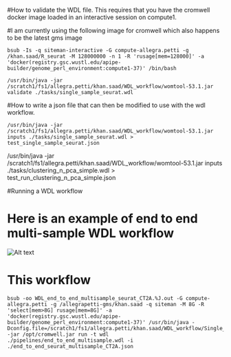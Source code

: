 #How to validate the WDL file. This requires that you have the cromwell docker image loaded in an interactive session on compute1.

#I am currently using the following image for cromwell which also happens to be the latest gms image
```
bsub -Is -q siteman-interactive -G compute-allegra.petti -g /khan.saad/R_seurat -M 128000000 -n 1 -R 'rusage[mem=128000]' -a 'docker(registry.gsc.wustl.edu/apipe-builder/genome_perl_environment:compute1-37)' /bin/bash
```

```
/usr/bin/java -jar /scratch1/fs1/allegra.petti/khan.saad/WDL_workflow/womtool-53.1.jar validate ./tasks/single_sample_seurat.wdl
```

#How to write a json file that can then be modified to use with the wdl workflow. 

```/usr/bin/java -jar /scratch1/fs1/allegra.petti/khan.saad/WDL_workflow/womtool-53.1.jar inputs ./tasks/single_sample_seurat.wdl > test_single_sample_seurat.json```


/usr/bin/java -jar /scratch1/fs1/allegra.petti/khan.saad/WDL_workflow/womtool-53.1.jar inputs ./tasks/clustering_n_pca_simple.wdl > test_run_clustering_n_pca_simple.json


#Running a WDL workflow 
# Here is an example of end to end multi-sample WDL workflow
![Alt text](./workflow_images/end_to_end_multisample.png?raw=true "End to End multisample workflow")
# This workflow 

```
bsub -oo WDL_end_to_end_multisample_seurat_CT2A.%J.out -G compute-allegra.petti -g /allegrapetti-gms/khan.saad -q siteman -M 8G -R 'select[mem>8G] rusage[mem=8G]' -a 'docker(registry.gsc.wustl.edu/apipe-builder/genome_perl_environment:compute1-37)' /usr/bin/java -Dconfig.file=/scratch1/fs1/allegra.petti/khan.saad/WDL_workflow/Single_cell_WDLworkflows/cromwell_compute1_final.config -jar /opt/cromwell.jar run -t wdl ./pipelines/end_to_end_multisample.wdl -i ./end_to_end_seurat_multisample_CT2A.json
```
